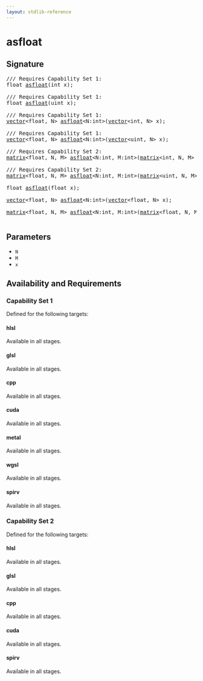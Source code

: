 ```yaml
---
layout: stdlib-reference
---
```


# asfloat

## Signature 

<pre>
/// Requires Capability Set 1:
<span class="code_keyword">float</span> <a href="/stdlib-reference/global-decls/asfloat">asfloat</a>(<span class="code_keyword">int</span> <span class='code_param'>x</span>);

/// Requires Capability Set 1:
<span class="code_keyword">float</span> <a href="/stdlib-reference/global-decls/asfloat">asfloat</a>(<span class="code_keyword">uint</span> <span class='code_param'>x</span>);

/// Requires Capability Set 1:
<a href="/stdlib-reference/types/vector/index" class="code_type">vector</a>&lt;<span class="code_keyword">float</span>, N&gt; <a href="/stdlib-reference/global-decls/asfloat">asfloat</a>&lt;N:<span class="code_keyword">int</span>&gt;(<a href="/stdlib-reference/types/vector/index" class="code_type">vector</a>&lt;<span class="code_keyword">int</span>, N&gt; <span class='code_param'>x</span>);

/// Requires Capability Set 1:
<a href="/stdlib-reference/types/vector/index" class="code_type">vector</a>&lt;<span class="code_keyword">float</span>, N&gt; <a href="/stdlib-reference/global-decls/asfloat">asfloat</a>&lt;N:<span class="code_keyword">int</span>&gt;(<a href="/stdlib-reference/types/vector/index" class="code_type">vector</a>&lt;<span class="code_keyword">uint</span>, N&gt; <span class='code_param'>x</span>);

/// Requires Capability Set 2:
<a href="/stdlib-reference/types/matrix/index" class="code_type">matrix</a>&lt;<span class="code_keyword">float</span>, N, M&gt; <a href="/stdlib-reference/global-decls/asfloat">asfloat</a>&lt;N:<span class="code_keyword">int</span>, M:<span class="code_keyword">int</span>&gt;(<a href="/stdlib-reference/types/matrix/index" class="code_type">matrix</a>&lt;<span class="code_keyword">int</span>, N, M&gt; <span class='code_param'>x</span>);

/// Requires Capability Set 2:
<a href="/stdlib-reference/types/matrix/index" class="code_type">matrix</a>&lt;<span class="code_keyword">float</span>, N, M&gt; <a href="/stdlib-reference/global-decls/asfloat">asfloat</a>&lt;N:<span class="code_keyword">int</span>, M:<span class="code_keyword">int</span>&gt;(<a href="/stdlib-reference/types/matrix/index" class="code_type">matrix</a>&lt;<span class="code_keyword">uint</span>, N, M&gt; <span class='code_param'>x</span>);

<span class="code_keyword">float</span> <a href="/stdlib-reference/global-decls/asfloat">asfloat</a>(<span class="code_keyword">float</span> <span class='code_param'>x</span>);

<a href="/stdlib-reference/types/vector/index" class="code_type">vector</a>&lt;<span class="code_keyword">float</span>, N&gt; <a href="/stdlib-reference/global-decls/asfloat">asfloat</a>&lt;N:<span class="code_keyword">int</span>&gt;(<a href="/stdlib-reference/types/vector/index" class="code_type">vector</a>&lt;<span class="code_keyword">float</span>, N&gt; <span class='code_param'>x</span>);

<a href="/stdlib-reference/types/matrix/index" class="code_type">matrix</a>&lt;<span class="code_keyword">float</span>, N, M&gt; <a href="/stdlib-reference/global-decls/asfloat">asfloat</a>&lt;N:<span class="code_keyword">int</span>, M:<span class="code_keyword">int</span>&gt;(<a href="/stdlib-reference/types/matrix/index" class="code_type">matrix</a>&lt;<span class="code_keyword">float</span>, N, M&gt; <span class='code_param'>x</span>);

</pre>

## Parameters

* `N`
* `M`
* `x`

## Availability and Requirements

### Capability Set 1

Defined for the following targets:

#### hlsl
Available in all stages.

#### glsl
Available in all stages.

#### cpp
Available in all stages.

#### cuda
Available in all stages.

#### metal
Available in all stages.

#### wgsl
Available in all stages.

#### spirv
Available in all stages.


### Capability Set 2

Defined for the following targets:

#### hlsl
Available in all stages.

#### glsl
Available in all stages.

#### cpp
Available in all stages.

#### cuda
Available in all stages.

#### spirv
Available in all stages.



